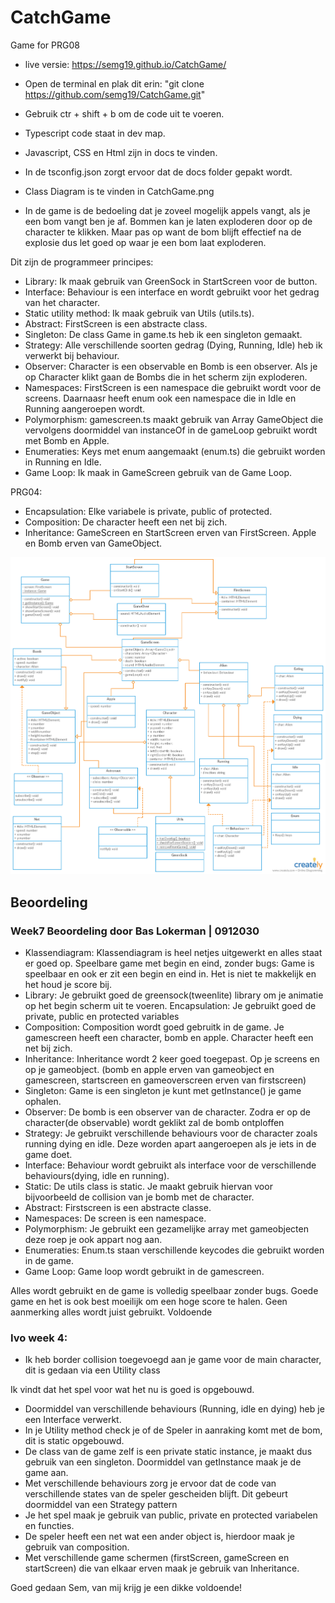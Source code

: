 # CatchGame
Game for PRG08

- live versie: https://semg19.github.io/CatchGame/

- Open de terminal en plak dit erin: "git clone https://github.com/semg19/CatchGame.git"
- Gebruik ctr + shift + b om de code uit te voeren.
- Typescript code staat in dev map.
- Javascript, CSS en Html zijn in docs te vinden.
- In de tsconfig.json zorgt ervoor dat de docs folder gepakt wordt.
- Class Diagram is te vinden in CatchGame.png

- In de game is de bedoeling dat je zoveel mogelijk appels vangt, als je een bom vangt ben je af. Bommen kan je laten exploderen door op de character te klikken. Maar pas op want de bom blijft effectief na de explosie dus let goed op waar je een bom laat exploderen.

Dit zijn de programmeer principes:
- Library: Ik maak gebruik van GreenSock in StartScreen voor de button.
- Interface: Behaviour is een interface en wordt gebruikt voor het gedrag van het character.
- Static utility method: Ik maak gebruik van Utils (utils.ts).
- Abstract: FirstScreen is een abstracte class.
- Singleton: De class Game in game.ts heb ik een singleton gemaakt.
- Strategy: Alle verschillende soorten gedrag (Dying, Running, Idle) heb ik verwerkt bij behaviour.
- Observer: Character is een observable en Bomb is een observer. Als je op Character klikt gaan de Bombs die in het scherm zijn exploderen.
- Namespaces: FirstScreen is een namespace die gebruikt wordt voor de screens. Daarnaasr heeft enum ook een namespace die in Idle en Running aangeroepen wordt.
- Polymorphism: gamescreen.ts maakt gebruik van Array GameObject die vervolgens doormiddel van instanceOf in de gameLoop gebruikt wordt met Bomb en Apple.
- Enumeraties: Keys met enum aangemaakt (enum.ts) die gebruikt worden in Running en Idle.
- Game Loop: Ik maak in GameScreen gebruik van de Game Loop.

PRG04:
-   Encapsulation: Elke variabele is private, public of protected. 
-   Composition: De character heeft een net bij zich.
-   Inheritance: GameScreen en StartScreen erven van FirstScreen. Apple en Bomb erven van GameObject.

![alt text](https://github.com/semg19/CatchGame/blob/master/CatchGame.png)

## Beoordeling
### Week7 Beoordeling door Bas Lokerman | 0912030

- Klassendiagram: Klassendiagram is heel netjes uitgewerkt en alles staat er goed op.
Speelbare game met begin en eind, zonder bugs: Game is speelbaar en ook er zit een begin en eind in. Het is niet te makkelijk en het houd je score bij.
- Library: Je gebruikt goed de greensock(tweenlite) library om je animatie op het begin scherm uit te voeren.
Encapsulation: Je gebruikt goed de private, public en protected variables
- Composition: Composition wordt goed gebruitk in de game. Je gamescreen heeft een character, bomb en apple. Character heeft een net bij zich.
- Inheritance: Inheritance wordt 2 keer goed toegepast. Op je screens en op je gameobject. (bomb en apple erven van gameobject en gamescreen, startscreen en gameoverscreen erven van firstscreen)
- Singleton: Game is een singleton je kunt met getInstance() je game ophalen.
- Observer: De bomb is een observer van de character. Zodra er op de character(de observable) wordt geklikt zal de bomb ontploffen
- Strategy: Je gebruikt verschillende behaviours voor de character zoals running dying en idle. Deze worden apart aangeroepen als je iets in de game doet.
- Interface: Behaviour wordt gebruikt als interface voor de verschillende behaviours(dying, idle en running).
- Static: De utils class is static. Je maakt gebruik hiervan voor bijvoorbeeld de collision van je bomb met de character.
- Abstract: Firstscreen is een abstracte classe.
- Namespaces: De screen is een namespace.
- Polymorphism: Je gebruikt een gezamelijke array met gameobjecten deze roep je ook appart nog aan.
- Enumeraties: Enum.ts staan verschillende keycodes die gebruikt worden in de game.
- Game Loop: Game loop wordt gebruikt in de gamescreen.

Alles wordt gebruikt en de game is volledig speelbaar zonder bugs. Goede game en het is ook best moeilijk om een hoge score te halen. Geen aanmerking alles wordt juist gebruikt. Voldoende

### Ivo week 4:

- Ik heb border collision toegevoegd aan je game voor de main character, dit is gedaan via een Utility class

Ik vindt dat het spel voor wat het nu is goed is opgebouwd.
- Doormiddel van verschillende behaviours (Running, idle en dying) heb je een Interface verwerkt.
- In je Utility method check je of de Speler in aanraking komt met de bom, dit is static opgebouwd.
- De class van de game zelf is een private static instance, je maakt dus gebruik van een singleton. Doormiddel van getInstance maak je de game aan.
- Met verschillende behaviours zorg je ervoor dat de code van verschillende states van de speler gescheiden blijft. Dit gebeurt doormiddel van een Strategy pattern
- Je het spel maak je gebruik van public, private en protected variabelen en functies.
- De speler heeft een net wat een ander object is, hierdoor maak je gebruik van composition.
- Met verschillende game schermen (firstScreen, gameScreen en startScreen) die van elkaar erven maak je gebruik van Inheritance.

Goed gedaan Sem, van mij krijg je een dikke voldoende!
